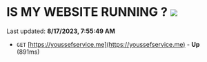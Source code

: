 # IS MY WEBSITE RUNNING ? [![](https://img.shields.io/static/v1?label=Sponsor&message=%E2%9D%A4&logo=GitHub&color=%23fe8e86)](https://github.com/sponsors/<username>)

Last updated: **8/17/2023, 7:55:49 AM**

- `GET` [https://youssefservice.me](https://youssefservice.me) - **Up** (891ms)
